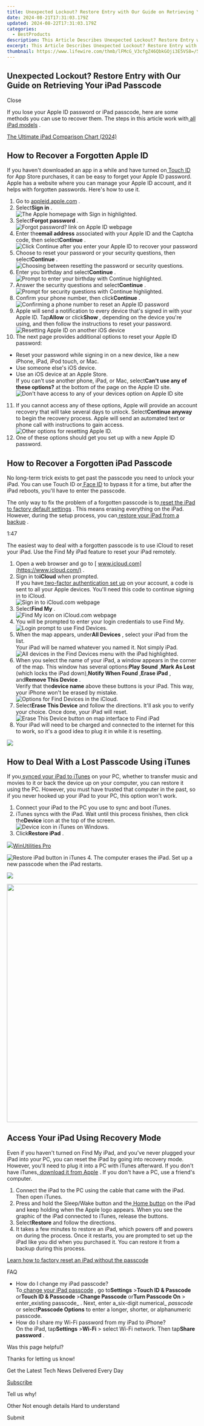 ```yaml
---
title: Unexpected Lockout? Restore Entry with Our Guide on Retrieving Your iPad Passcode
date: 2024-08-21T17:31:03.179Z
updated: 2024-08-22T17:31:03.179Z
categories:
  - BestProducts
description: This Article Describes Unexpected Lockout? Restore Entry with Our Guide on Retrieving Your iPad Passcode
excerpt: This Article Describes Unexpected Lockout? Restore Entry with Our Guide on Retrieving Your iPad Passcode
thumbnail: https://www.lifewire.com/thmb/lFMcG_V3cfgZ46QbkGOji3E5VS8=/540x405/filters:no_upscale():max_bytes(150000):strip_icc():format(webp)/ipad-music-listening-571e11b33df78c56401aabed.jpg
---
```


## Unexpected Lockout? Restore Entry with Our Guide on Retrieving Your iPad Passcode

Close 

 If you lose your Apple ID password or iPad passcode, here are some methods you can use to recover them. The steps in this article work with[ all iPad models](https://www.lifewire.com/ipad-comparison-chart-1994214) .

[  The Ultimate iPad Comparison Chart (2024) ](https://www.lifewire.com/list-of-ipad-models-and-generations-1994232) 

##  How to Recover a Forgotten Apple ID 

 If you haven't downloaded an app in a while and have turned on[ Touch ID](https://www.lifewire.com/what-is-touch-id-4586807) for App Store purchases, it can be easy to forget your Apple ID password. Apple has a website where you can manage your Apple ID account, and it helps with forgotten passwords. Here's how to use it.

1. Go to [ appleid.apple.com](https://appleid.apple.com/) .
2. Select**Sign in** .  
![The Apple homepage with Sign in highlighted.](https://www.lifewire.com/thmb/4BWnofeq8xp-W3PyTfE5NhWFUkg=/1500x0/filters:no_upscale():max_bytes(150000):strip_icc():format(webp)/001-how-to-fix-my-ipad-password-or-passcode-c9120f70c5c44001b726b24af5682ea2.jpg)
3. Select**Forgot password** .  
![Forgot password? link on Apple ID webpage](https://www.lifewire.com/thmb/Togn7CPCCw2LY0hmxRBRSCzsVvE=/1500x0/filters:no_upscale():max_bytes(150000):strip_icc():format(webp)/002-how-to-fix-my-ipad-password-or-passcode-0e4477e3cf8042eebf0cabdfd39338d9.jpg)
4. Enter the**email address** associated with your Apple ID and the Captcha code, then select**Continue** .  
![Click Continue after you enter your Apple ID to recover your password](https://www.lifewire.com/thmb/7_s8nw6wQD8TVwR8yUdRWjkT17Q=/1500x0/filters:no_upscale():max_bytes(150000):strip_icc():format(webp)/004-how-to-fix-my-ipad-password-or-passcode-71a7cb0ffc574c3d9721cb115f2525c4.jpg)
5. Choose to reset your password or your security questions, then select**Continue** .  
![Choosing between resetting the password or security questions.](https://www.lifewire.com/thmb/cZ_aKGOk6clY71710brOcJ5-syA=/1500x0/filters:no_upscale():max_bytes(150000):strip_icc():format(webp)/005-how-to-fix-my-ipad-password-or-passcode-5ccbe7391cd9476f9ae04cf7e98c1be4.jpg)
6. Enter you birthday and select**Continue** .  
![Prompt to enter your birthday with Continue highlighted.](https://www.lifewire.com/thmb/jtH6gWsIWLWq4eep619DjWz7MQw=/1500x0/filters:no_upscale():max_bytes(150000):strip_icc():format(webp)/007-how-to-fix-my-ipad-password-or-passcode-323dd3fc257641a0ac04c56bc651cc87.jpg)
7. Answer the security questions and select**Continue** .  
![Prompt for security questions with Continue highlighted.](https://www.lifewire.com/thmb/kY7dVIBFMI1IoRmP2o1D-BUM8rM=/1500x0/filters:no_upscale():max_bytes(150000):strip_icc():format(webp)/008-how-to-fix-my-ipad-password-or-passcode-19a7505b3b234e189dfa582ccac45401.jpg)
8. Confirm your phone number, then click**Continue** .  
![Confirming a phone number to reset an Apple ID password](https://www.lifewire.com/thmb/XPk1X0vhELeGzbZ680lKehmMyig=/1500x0/filters:no_upscale():max_bytes(150000):strip_icc():format(webp)/009-how-to-fix-my-ipad-password-or-passcode-2831e87a5270495b926f55dd24a65def.jpg)
9. Apple will send a notification to every device that's signed in with your Apple ID. Tap**Allow** or click**Show** , depending on the device you're using, and then follow the instructions to reset your password.  
![Resetting Apple ID on another iOS device](https://www.lifewire.com/thmb/JzN-fGfkENDXyU9oewci4SfqFvU=/1500x0/filters:no_upscale():max_bytes(150000):strip_icc():format(webp)/003b-fix-forgot-ipads-password-1994344-691fbeba60d64fb09ee7568b34842c55-9e6858e36d814065b972a3cb429ee870.jpg)
10. The next page provides additional options to reset your Apple ID password:  
   * Reset your password while signing in on a new device, like a new iPhone, iPad, iPod touch, or Mac.  
   * Use someone else's iOS device.  
   * Use an iOS device at an Apple Store.  
 If you can't use another phone, iPad, or Mac, select**Can't use any of these options?** at the bottom of the page on the Apple ID site.  
![Don't have access to any of your devices option on Apple ID site](https://www.lifewire.com/thmb/D7yvNiUrrFAgQ8RQdh9ii6E67xM=/1500x0/filters:no_upscale():max_bytes(150000):strip_icc():format(webp)/013-how-to-fix-my-ipad-password-or-passcode-85f3242e00ab4f4abd384b91b0fb98d3.jpg)
11. If you cannot access any of these options, Apple will provide an account recovery that will take several days to unlock. Select**Continue anyway** to begin the recovery process. Apple will send an automated text or phone call with instructions to gain access.  
![Other options for resetting Apple ID.](https://www.lifewire.com/thmb/hElooaribFLOeJagFuxEaHsi7R0=/1500x0/filters:no_upscale():max_bytes(150000):strip_icc():format(webp)/014-how-to-fix-my-ipad-password-or-passcode-c0b339245ea7458689a5dbe2206112b9.jpg)
12. One of these options should get you set up with a new Apple ID password.

##  How to Recover a Forgotten iPad Passcode 

 No long-term trick exists to get past the passcode you need to unlock your iPad. You can use Touch ID or[ Face ID](https://www.lifewire.com/face-id-4151714) to bypass it for a time, but after the iPad reboots, you'll have to enter the passcode.

 The only way to fix the problem of a forgotten passcode is to[ reset the iPad to factory default settings](https://www.lifewire.com/how-to-reset-your-ipad-1994506) . This means erasing everything on the iPad. However, during the setup process, you can[ restore your iPad from a backup](https://www.lifewire.com/ipad-icloud-how-to-backup-restore-1994517) .

1:47

 The easiest way to deal with a forgotten passcode is to use iCloud to reset your iPad. Use the Find My iPad feature to reset your iPad remotely.

1. Open a web browser and go to [ www.icloud.com](https://www.icloud.com/) .
2. Sign in to**iCloud** when prompted.  
 If you have[ two-factor authentication set up](https://www.lifewire.com/set-up-two-factor-authentication-on-iphone-4799065) on your account, a code is sent to all your Apple devices. You'll need this code to continue signing in to iCloud.  
![Sign in to iCloud.com webpage](https://www.lifewire.com/thmb/rQCB4v66ByBMSi6NQJ3cNeu1j0E=/1500x0/filters:no_upscale():max_bytes(150000):strip_icc():format(webp)/003_fix-forgot-ipads-password-1994344-5bdb427046e0fb00264e05f1.jpg)
3. Select**Find My** .  
![Find My icon on iCloud.com webpage](https://www.lifewire.com/thmb/buOO__xxAzELu_gAdqgvio6QyII=/1500x0/filters:no_upscale():max_bytes(150000):strip_icc():format(webp)/015-how-to-fix-my-ipad-password-or-passcode-a2dd53c4c3cf49dd81f5a41d93d6f648.jpg)
4. You will be prompted to enter your login credentials to use Find My.  
![Login prompt to use Find Devices.](https://www.lifewire.com/thmb/TThpXrn1n38duDBHIMrd0nfLMFE=/1500x0/filters:no_upscale():max_bytes(150000):strip_icc():format(webp)/016-how-to-fix-my-ipad-password-or-passcode-a48e1f2ccdc84a3487d8d582b771ecdd.jpg)
5. When the map appears, under**All Devices** , select your iPad from the list.  
 Your iPad will be named whatever you named it. Not simply iPad.  
![All devices in the Find Devices menu with the iPad highlighted.](https://www.lifewire.com/thmb/DfZpYeb1lVcUXvSjpYMiFN1TanU=/1500x0/filters:no_upscale():max_bytes(150000):strip_icc():format(webp)/017-how-to-fix-my-ipad-password-or-passcode-65410c83ee8e4afbbe484fece0a6da74.jpg)
6. When you select the name of your iPad, a window appears in the corner of the map. This window has several options:**Play Sound** ,**Mark As Lost** (which locks the iPad down),**Notify When Found** ,**Erase iPad** , and**Remove This Device** .  
 Verify that the**device name** above these buttons is your iPad. This way, your iPhone won't be erased by mistake.  
![Options for Find Devices in the iCloud.](https://www.lifewire.com/thmb/hTWqKJz1m_YULURu4MTuqnjSz2g=/1500x0/filters:no_upscale():max_bytes(150000):strip_icc():format(webp)/018-how-to-fix-my-ipad-password-or-passcode-77297cdf45824d44b50761ab72a2fdca.jpg)
7. Select**Erase This Device** and follow the directions. It'll ask you to verify your choice. Once done, your iPad will reset.  
![Erase This Device button on map interface to Find iPad](https://www.lifewire.com/thmb/6N_yhzGPxw3RammdkSF2c5vX1C8=/1500x0/filters:no_upscale():max_bytes(150000):strip_icc():format(webp)/019-how-to-fix-my-ipad-password-or-passcode-2cac453b8b4549158ea7156cfcfdaed6.jpg)
8. Your iPad will need to be charged and connected to the internet for this to work, so it's a good idea to plug it in while it is resetting.

<!-- affiliate ads begin -->
<a href="https://shop.manycam.com/order/checkout.php?PRODS=17729331&QTY=1&AFFILIATE=108875&CART=1"><img src="https://secure.avangate.com/images/merchant/8230bea7d54bcdf99cdfe85cb07313d5/mcaffbanner600x500.png" border="0"></a>
<!-- affiliate ads end -->
##  How to Deal With a Lost Passcode Using iTunes 

 If you[ synced your iPad to iTunes](https://www.lifewire.com/sync-ipad-with-itunes-1994498) on your PC, whether to transfer music and movies to it or back the device up on your computer, you can restore it using the PC. However, you must have trusted that computer in the past, so if you never hooked up your iPad to your PC, this option won't work.

1. Connect your iPad to the PC you use to sync and boot iTunes.
2. iTunes syncs with the iPad. Wait until this process finishes, then click the**Device** icon at the top of the screen.  
![Device icon in iTunes on Windows.](https://www.lifewire.com/thmb/du6xyXTEV4a8CkbyXpz_yqhWzc4=/1500x0/filters:no_upscale():max_bytes(150000):strip_icc():format(webp)/020-how-to-fix-my-ipad-password-or-passcode-77061ac418204ea9bd4c976f7e5495a3.jpg)
3. Click**Restore iPad** .  
<!-- affiliate ads begin -->
<a href="https://secure.2checkout.com/order/checkout.php?PRODS=4665597&QTY=1&AFFILIATE=108875&CART=1"><img src="https://www.pcclean.io/wp-content/uploads/2018/03/winutilities-box-130521.png" border="0">WinUtilities Pro</a>
<!-- affiliate ads end -->
![Restore iPad button in iTunes](https://www.lifewire.com/thmb/CE7UEiN_6zqTfgGDyV5ky0KAQ9k=/1500x0/filters:no_upscale():max_bytes(150000):strip_icc():format(webp)/021-how-to-fix-my-ipad-password-or-passcode-1879ed7b4fe74926b0802ab67f1398f1.jpg)
4. The computer erases the iPad. Set up a new passcode when the iPad restarts.
<!-- affiliate ads begin -->
<a href="https://estore.macxdvd.com/order/checkout.php?PRODS=4526659&QTY=1&AFFILIATE=108875&CART=1"><img src="https://www.macxdvd.com/affiliate/new-banner/vcp-500x500.jpg" border="0"></a>
<!-- affiliate ads end -->

<!-- affiliate ads begin -->
<a href="https://versadesk.pxf.io/c/5597632/1892107/21290" target="_top" id="1892107"><img src="//a.impactradius-go.com/display-ad/21290-1892107" border="0" alt="" width="1200" height="628"/></a><img height="0" width="0" src="https://imp.pxf.io/i/5597632/1892107/21290" style="position:absolute;visibility:hidden;" border="0" />
<!-- affiliate ads end -->
##  Access Your iPad Using Recovery Mode 

 Even if you haven't turned on Find My iPad, and you've never plugged your iPad into your PC, you can reset the iPad by going into recovery mode. However, you'll need to plug it into a PC with iTunes afterward. If you don't have iTunes,[ download it from Apple](https://www.apple.com/itunes/) . If you don't have a PC, use a friend's computer.

1. Connect the iPad to the PC using the cable that came with the iPad. Then open iTunes.
2. Press and hold the Sleep/Wake button and the[ Home button](https://www.lifewire.com/what-is-ipad-home-button-1994353) on the iPad and keep holding when the Apple logo appears. When you see the graphic of the iPad connected to iTunes, release the buttons.
3. Select**Restore** and follow the directions.
4. It takes a few minutes to restore an iPad, which powers off and powers on during the process. Once it restarts, you are prompted to set up the iPad like you did when you purchased it. You can restore it from a backup during this process.

[  Learn how to factory reset an iPad without the passcode ](https://www.lifewire.com/how-to-reset-an-ipad-without-a-password-5224807) 

 FAQ

* How do I change my iPad passcode?  
 To[ change your iPad passcode](https://www.lifewire.com/change-ipad-passcode-2740802) , go to**Settings** \>**Touch ID & Passcode** or**Touch ID & Passcode** \>**Change Passcode** or**Turn Passcode On** \> enter_existing passcode_ . Next, enter a_six-digit numerical_ _passcode_ or select**Passcode Options** to enter a longer, shorter, or alphanumeric passcode.
* How do I share my Wi-Fi password from my iPad to iPhone?  
 On the iPad, tap**Settings** \>**Wi-Fi** \> select Wi-Fi network. Then tap**Share password** .

Was this page helpful?

Thanks for letting us know!

 Get the Latest Tech News Delivered Every Day

[ Subscribe ](https://www.lifewire.com/#) 

Tell us why!

 Other  Not enough details  Hard to understand 

 Submit

<ins class="adsbygoogle"
     style="display:block"
     data-ad-format="autorelaxed"
     data-ad-client="ca-pub-7571918770474297"
     data-ad-slot="1223367746"></ins>



<ins class="adsbygoogle"
     style="display:block"
     data-ad-client="ca-pub-7571918770474297"
     data-ad-slot="8358498916"
     data-ad-format="auto"
     data-full-width-responsive="true"></ins>


